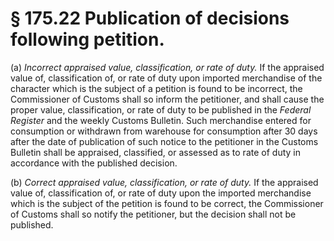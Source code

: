 # § 175.22   Publication of decisions following petition.

(a) *Incorrect appraised value, classification, or rate of duty.* If the appraised value of, classification of, or rate of duty upon imported merchandise of the character which is the subject of a petition is found to be incorrect, the Commissioner of Customs shall so inform the petitioner, and shall cause the proper value, classification, or rate of duty to be published in the _Federal Register_ and the weekly Customs Bulletin. Such merchandise entered for consumption or withdrawn from warehouse for consumption after 30 days after the date of publication of such notice to the petitioner in the Customs Bulletin shall be appraised, classified, or assessed as to rate of duty in accordance with the published decision. 


(b) *Correct appraised value, classification, or rate of duty.* If the appraised value of, classification of, or rate of duty upon the imported merchandise which is the subject of the petition is found to be correct, the Commissioner of Customs shall so notify the petitioner, but the decision shall not be published. 




